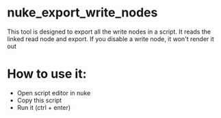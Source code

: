 # nuke_export_write_nodes

This tool is designed to export all the write nodes in a script. It reads the linked read node and export.
If you disable a write node, it won't render it out

# How to use it:
- Open script editor in nuke
- Copy this script
- Run it (ctrl + enter)
